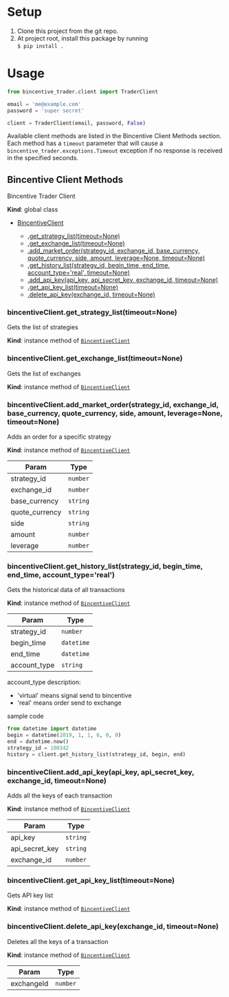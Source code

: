 # Setup

1. Clone this project from the git repo.
2. At project root, install this package by running  
   `$ pip install .`

# Usage

```python
from bincentive_trader.client import TraderClient

email = 'me@example.com'
password = 'super secret'

client = TraderClient(email, password, False)

```

Available client methods are listed in the Bincentive Client Methods section.
Each method has a `timeout` parameter that will cause a `bincentive_trader.exceptions.Timeout`
exception if no response is received in the specified seconds.

<a name="BincentiveClient"></a>

## Bincentive Client Methods
Bincentive Trader Client

**Kind**: global class  

* [BincentiveClient](#BincentiveClient)
    
    * [.get_strategy_list(timeout=None)](#BincentiveClient+get_strategy_list)
    * [.get_exchange_list(timeout=None)](#BincentiveClient+get_exchange_list)
    * [.add_market_order(strategy_id, exchange_id, base_currency, quote_currency, side, amount, leverage=None, timeout=None)](#BincentiveClient+add_market_order)
    * [.get_history_list(strategy_id, begin_time, end_time, account_type='real', timeout=None)](#BincentiveClient+get_history_list)
    * [.add_api_key(api_key, api_secret_key, exchange_id, timeout=None)](#BincentiveClient+add_api_key)
    * [.get_api_key_list(timeout=None)](#BincentiveClient+get_api_key_list)
    * [.delete_api_key(exchange_id, timeout=None)](#BincentiveClient+delete_api_key)
  

<a name="new_BincentiveClient_new"></a>

<a name="BincentiveClient+get_strategy_list"></a>

### bincentiveClient.get_strategy_list(timeout=None)
Gets the list of strategies

**Kind**: instance method of [<code>BincentiveClient</code>](#BincentiveClient)  


<a name="BincentiveClient+get_exchange_list"></a>

### bincentiveClient.get_exchange_list(timeout=None)
Gets the list of exchanges 

**Kind**: instance method of [<code>BincentiveClient</code>](#BincentiveClient) 

<a name="BincentiveClient+add_market_order"></a>

### bincentiveClient.add_market_order(strategy_id, exchange_id, base_currency, quote_currency, side, amount, leverage=None, timeout=None)
Adds an order for a specific strategy

**Kind**: instance method of [<code>BincentiveClient</code>](#BincentiveClient)  

| Param | Type |
| --- | --- |
| strategy_id | <code>number</code> | 
| exchange_id | <code>number</code> | 
| base_currency | <code>string</code> | 
| quote_currency | <code>string</code> | 
| side | <code>string</code> | 
| amount | <code>number</code> | 
| leverage | <code>number</code> |


<a name="BincentiveClient+get_history_list"></a>

### bincentiveClient.get_history_list(strategy_id, begin_time, end_time, account_type='real')
Gets the historical data of all transactions

**Kind**: instance method of [<code>BincentiveClient</code>](#BincentiveClient)  

| Param | Type |
| --- | --- |
| strategy_id | <code>number</code> | 
| begin_time | <code>datetime</code> | 
| end_time | <code>datetime</code> | 
| account_type | <code>string</code> | 

account_type description: 
  - 'virtual' means signal send to bincentive
  - 'real' means order send to exchange

sample code

```python
from datetime import datetime
begin = datetime(2019, 1, 1, 6, 0, 0)
end = datetime.now()
strategy_id = 100342
history = client.get_history_list(strategy_id, begin, end)

```
 
<a name="BincentiveClient+add_api_key"></a>

### bincentiveClient.add_api_key(api_key, api_secret_key, exchange_id, timeout=None)
Adds all the keys of each transaction

**Kind**: instance method of [<code>BincentiveClient</code>](#BincentiveClient)  

| Param | Type |
| --- | --- |
| api_key | <code>string</code> | 
| api_secret_key | <code>string</code> | 
| exchange_id | <code>number</code> | 


<a name="BincentiveClient+get_api_key_list"></a>

### bincentiveClient.get_api_key_list(timeout=None)
Gets API key list

**Kind**: instance method of [<code>BincentiveClient</code>](#BincentiveClient)  

<a name="BincentiveClient+delete_api_key"></a>

### bincentiveClient.delete_api_key(exchange_id, timeout=None)
Deletes all the keys of a transaction

**Kind**: instance method of [<code>BincentiveClient</code>](#BincentiveClient)  

| Param | Type |
| --- | --- |
| exchangeId | <code>number</code> | 




